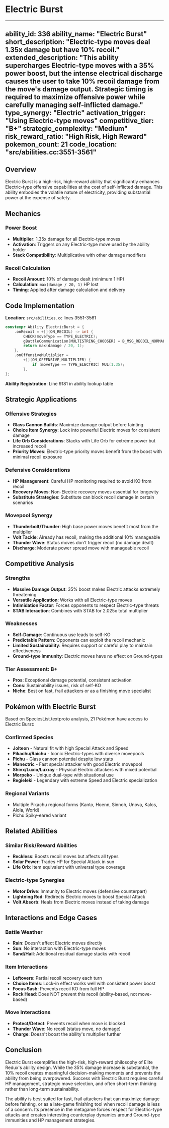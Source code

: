 # Electric Burst

---
ability_id: 336
ability_name: "Electric Burst"
short_description: "Electric-type moves deal 1.35x damage but have 10% recoil."
extended_description: "This ability supercharges Electric-type moves with a 35% power boost, but the intense electrical discharge causes the user to take 10% recoil damage from the move's damage output. Strategic timing is required to maximize offensive power while carefully managing self-inflicted damage."
type_synergy: "Electric"
activation_trigger: "Using Electric-type moves"
competitive_tier: "B+"
strategic_complexity: "Medium"
risk_reward_ratio: "High Risk, High Reward"
pokemon_count: 21
code_location: "src/abilities.cc:3551-3561"
---

## Overview

Electric Burst is a high-risk, high-reward ability that significantly enhances Electric-type offensive capabilities at the cost of self-inflicted damage. This ability embodies the volatile nature of electricity, providing substantial power at the expense of safety.

## Mechanics

### Power Boost
- **Multiplier**: 1.35x damage for all Electric-type moves
- **Activation**: Triggers on any Electric-type move used by the ability holder
- **Stack Compatibility**: Multiplicative with other damage modifiers

### Recoil Calculation
- **Recoil Amount**: 10% of damage dealt (minimum 1 HP)
- **Calculation**: `max(damage / 20, 1)` HP lost
- **Timing**: Applied after damage calculation and delivery

## Code Implementation

**Location**: `src/abilities.cc` lines 3551-3561

```cpp
constexpr Ability ElectricBurst = {
    .onRecoil = +[](ON_RECOIL) -> int {
        CHECK(moveType == TYPE_ELECTRIC);
        gBattleCommunication[MULTISTRING_CHOOSER] = B_MSG_RECOIL_NORMAL;
        return max(damage / 20, 1);
    },
    .onOffensiveMultiplier =
        +[](ON_OFFENSIVE_MULTIPLIER) {
            if (moveType == TYPE_ELECTRIC) MUL(1.35);
        },
};
```

**Ability Registration**: Line 9181 in ability lookup table

## Strategic Applications

### Offensive Strategies
- **Glass Cannon Builds**: Maximize damage output before fainting
- **Choice Item Synergy**: Lock into powerful Electric moves for consistent damage
- **Life Orb Considerations**: Stacks with Life Orb for extreme power but increased recoil
- **Priority Moves**: Electric-type priority moves benefit from the boost with minimal recoil exposure

### Defensive Considerations
- **HP Management**: Careful HP monitoring required to avoid KO from recoil
- **Recovery Moves**: Non-Electric recovery moves essential for longevity
- **Substitute Strategies**: Substitute can block recoil damage in certain scenarios

### Movepool Synergy
- **Thunderbolt/Thunder**: High base power moves benefit most from the multiplier
- **Volt Tackle**: Already has recoil, making the additional 10% manageable
- **Thunder Wave**: Status moves don't trigger recoil (no damage dealt)
- **Discharge**: Moderate power spread move with manageable recoil

## Competitive Analysis

### Strengths
- **Massive Damage Output**: 35% boost makes Electric attacks extremely threatening
- **Versatile Application**: Works with all Electric-type moves
- **Intimidation Factor**: Forces opponents to respect Electric-type threats
- **STAB Interaction**: Combines with STAB for 2.025x total multiplier

### Weaknesses
- **Self-Damage**: Continuous use leads to self-KO
- **Predictable Pattern**: Opponents can exploit the recoil mechanic
- **Limited Sustainability**: Requires support or careful play to maintain effectiveness
- **Ground-type Immunity**: Electric moves have no effect on Ground-types

### Tier Assessment: B+
- **Pros**: Exceptional damage potential, consistent activation
- **Cons**: Sustainability issues, risk of self-KO
- **Niche**: Best on fast, frail attackers or as a finishing move specialist

## Pokémon with Electric Burst

Based on SpeciesList.textproto analysis, 21 Pokémon have access to Electric Burst:

### Confirmed Species
- **Jolteon** - Natural fit with high Special Attack and Speed
- **Pikachu/Raichu** - Iconic Electric-types with diverse movepools
- **Pichu** - Glass cannon potential despite low stats
- **Manectric** - Fast special attacker with good Electric movepool
- **Shinx/Luxio/Luxray** - Physical Electric attackers with mixed potential
- **Morpeko** - Unique dual-type with situational use
- **Regieleki** - Legendary with extreme Speed and Electric specialization

### Regional Variants
- Multiple Pikachu regional forms (Kanto, Hoenn, Sinnoh, Unova, Kalos, Alola, World)
- Pichu Spiky-eared variant

## Related Abilities

### Similar Risk/Reward Abilities
- **Reckless**: Boosts recoil moves but affects all types
- **Solar Power**: Trades HP for Special Attack in sun
- **Life Orb**: Item equivalent with universal type coverage

### Electric-type Synergies
- **Motor Drive**: Immunity to Electric moves (defensive counterpart)
- **Lightning Rod**: Redirects Electric moves to boost Special Attack
- **Volt Absorb**: Heals from Electric moves instead of taking damage

## Interactions and Edge Cases

### Battle Weather
- **Rain**: Doesn't affect Electric moves directly
- **Sun**: No interaction with Electric-type moves
- **Sand/Hail**: Additional residual damage stacks with recoil

### Item Interactions
- **Leftovers**: Partial recoil recovery each turn
- **Choice Items**: Lock-in effect works well with consistent power boost
- **Focus Sash**: Prevents recoil KO from full HP
- **Rock Head**: Does NOT prevent this recoil (ability-based, not move-based)

### Move Interactions
- **Protect/Detect**: Prevents recoil when move is blocked
- **Thunder Wave**: No recoil (status move, no damage)
- **Charge**: Doesn't boost the ability's multiplier further

## Conclusion

Electric Burst exemplifies the high-risk, high-reward philosophy of Elite Redux's ability design. While the 35% damage increase is substantial, the 10% recoil creates meaningful decision-making moments and prevents the ability from being overpowered. Success with Electric Burst requires careful HP management, strategic move selection, and often short-term thinking rather than long-term sustainability.

The ability is best suited for fast, frail attackers that can maximize damage before fainting, or as a late-game finishing tool when recoil damage is less of a concern. Its presence in the metagame forces respect for Electric-type attacks and creates interesting counterplay dynamics around Ground-type immunities and HP management strategies.